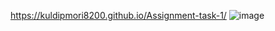 https://kuldipmori8200.github.io/Assignment-task-1/
![image](https://github.com/user-attachments/assets/2b9b8c7b-550f-40dd-a6b0-f5ffff1c96e3)
